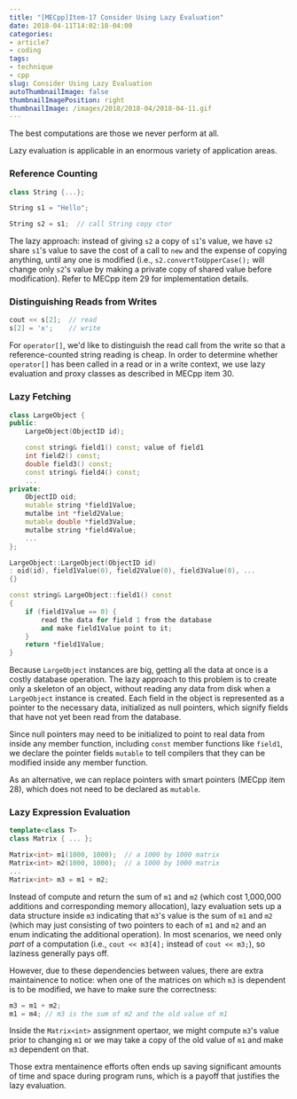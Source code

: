 ```yaml
---
title: "[MECpp]Item-17 Consider Using Lazy Evaluation"
date: 2018-04-11T14:02:18-04:00
categories:
- article7
- coding
tags:
- technique
- cpp
slug: Consider Using Lazy Evaluation
autoThumbnailImage: false
thumbnailImagePosition: right
thumbnailImage: /images/2018/2018-04/2018-04-11.gif
---
```


The best computations are those we never perform at all.
<!--more-->

Lazy evaluation is applicable in an enormous variety of application areas.

### Reference Counting

```cpp
class String {...};

String s1 = "Hello";

String s2 = s1;  // call String copy ctor
```

The lazy approach: instead of giving `s2` a copy of `s1`'s value, we have `s2` share `s1`'s value to save the cost of a call to `new` and the expense of copying anything, until any one is modified (i.e., `s2.convertToUpperCase();` will change only `s2`'s value by making a private copy of shared value before modification). Refer to MECpp item 29 for implementation details.

### Distinguishing Reads from Writes

```cpp
cout << s[2];  // read
s[2] = 'x';    // write
```

For `operator[]`, we'd like to distinguish the read call from the write so that a reference-counted string reading is cheap. In order to determine whether `operator[]` has been called in a read or in a write context, we use lazy evaluation and proxy classes as described in MECpp item 30.

### Lazy Fetching

```cpp
class LargeObject {
public:
    LargeObject(ObjectID id);

    const string& field1() const; value of field1
    int field2() const;
    double field3() const;
    const string& field4() const;
    ...
private:
    ObjectID oid;
    mutable string *field1Value;
    mutalbe int *field2Value;
    mutable double *field3Value;
    mutalbe string *field4Value;
    ...    
};

LargeObject::LargeObject(ObjectID id)
: oid(id), field1Value(0), field2Value(0), field3Value(0), ...
{}

const string& LargeObject::field1() const
{
    if (field1Value == 0) {
        read the data for field 1 from the database
        and make field1Value point to it;
    }
    return *field1Value;
}
```

Because `LargeObject` instances are big, getting all the data at once is a costly database operation. The lazy approach to this problem is to create only a skeleton of an object, without reading any data from disk when a `LargeObject` instance is created. Each field in the object is represented as a pointer to the necessary data, initialized as null pointers, which signify fields that have not yet been read from the database.

Since null pointers may need to be initialized to point to real data from inside any member function, including `const` member functions like `field1`, we declare the pointer fields `mutable` to tell compilers that they can be modified inside any member function.

As an alternative, we can replace pointers with smart pointers (MECpp item 28), which does not need to be declared as `mutable`.

### Lazy Expression Evaluation

```cpp
template<class T>
class Matrix { ... };

Matrix<int> m1(1000, 1000);  // a 1000 by 1000 matrix
Matrix<int> m2(1000, 1000);  // a 1000 by 1000 matrix
...
Matrix<int> m3 = m1 + m2;
```

Instead of compute and return the sum of `m1` and `m2` (which cost 1,000,000 additions and corresponding memory allocation), lazy evaluation sets up a data structure inside `m3` indicating that `m3`'s value is the sum of `m1` and `m2` (which may just consisting of two pointers to each of `m1` and `m2` and an enum indicating the additional operation). In most scenarios, we need only _part_ of a computation (i.e., `cout << m3[4];` instead of `cout << m3;`), so laziness generally pays off.

However, due to these dependencies between values, there are extra maintainence to notice: when one of the matrices on which `m3` is dependent is to be modified, we have to make sure the correctness:

```cpp
m3 = m1 + m2;
m1 = m4; // m3 is the sum of m2 and the old value of m1
```

Inside the `Matrix<int>` assignment opertaor, we might compute `m3`'s value prior to changing `m1` or we may take a copy of the old value of `m1` and make `m3` dependent on that. 

Those extra mentainence efforts often ends up saving significant amounts of time and space during program runs, which is a payoff that justifies the lazy evaluation.